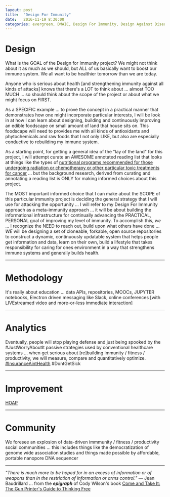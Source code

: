 ```yaml
---
layout: post
title:  "Design For Immunity"
date:   2016-11-19 8:30:00
categories: evergreen, DMAIC, Design For Immunity, Design Against Disease, evidence based health, Arm Thy Neighbor
---
```


# Design

What is the GOAL of the Design for Immunity project? We might not think about it as much as we should, but ALL of us basically want to boost our immune system.  We all want to be healthier tomorrow than we are today.  

Anyone who is serious about health [and strengthening immunity against all kinds of attacks] knows that there's a LOT to think about ... almost TOO MUCH ... so should think about the scope of the project or about what we might focus on FIRST.

As a SPECIFIC example ... to prove the concept in a practical manner that demonstrates how one might incorporate particular interests, I will be look in at how I can learn about designing, building and continuously improving an edible foodscape on small amount of land that house sits on.  This foodscape will need to provides me with all kinds of antioxidants and phytochemicals and raw foods that I not only LIKE, but also are especially conductive to rebuilding my immune system.

As a starting point, for getting a general idea of the "lay of the land" for this project, I will attempt curate an AWESOME annotated reading list that looks at things like the types of [nutritional programs recommended for those undergoing radiation or chemotherapy or other particular toxic treatments for cancer](https://www.cancertutor.com/mirror_lymphoma/) ... but the background research, derived from curating and annotating a reading list is ONLY for making informed choices about this project.

The MOST important informed choice that I can make about the SCOPE of this particular immunity project is deciding the general strategy that I will use for attacking the opportunity ... I will refer to my Design For Immunity approach as a meta-immunity approach ... it will be about building the informational infrastructure for continually advancing the PRACTICAL, PERSONAL goal of improving my level of immunity.  To accomplish this, *we* ... I recognize the NEED to reach out, build upon what others have done ... *WE* will be designing a set of cloneable, forkable, open source repositories to construct a dynamic, continuously updatable system that helps people get information and data, learn on their own, build a lifestyle that takes responsibility for caring for ones environment in a way that strengthens immune systems and generally builds health.        


---

# Methodology

It's really about education ... data APIs, repositories, MOOCs, JUPYTER notebooks, Electron driven messaging like Slack, online conferences [with LIVEstreamed video and more-or-less immediate interaction]

---

# Analytics

Eventually, people will stop playing defense and just being spooked by the #JustWorryAboutIt passive strategies used by conventional healthcare systems ... when get serious about [re]building immunity / fitness / productivity, we will measure, compare and quantitatively optimize. [#InsuranceAintHealth](https://www.mercatus.org/hoap) #DontGetSick

---

# Improvement

[HOAP](https://www.mercatus.org/hoap)

---

# Community

We foresee an explosion of data-driven immmunity / fitness / productivity social communities ... this includes things like the democratization of genome wide association studies and things made possible by affordable, portable nanopore DNA sequencer

---

*"There is much more to be hoped for in an excess of information or of weapons than in the restriction of information or arms control."* — Jean Baudrillard ... from the ***epigraph*** of Cody Wilson's book [Come and Take It: The Gun Printer's Guide to Thinking Free](https://www.amazon.com/Come-Take-Printers-Guide-Thinking-ebook/dp/B01CO34MBI/)
